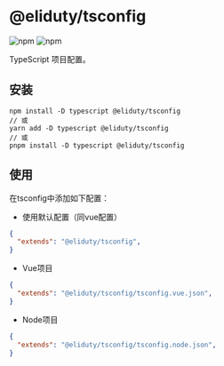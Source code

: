 # @eliduty/tsconfig

![npm](https://img.shields.io/npm/dt/@eliduty/tsconfig) ![npm](https://img.shields.io/npm/v/@eliduty/tsconfig)

TypeScript 项目配置。

## 安装

```shell
npm install -D typescript @eliduty/tsconfig
// 或
yarn add -D typescript @eliduty/tsconfig
// 或
pnpm install -D typescript @eliduty/tsconfig
```

## 使用

在tsconfig中添加如下配置：

- 使用默认配置（同vue配置）

```json
{
  "extends": "@eliduty/tsconfig",
}
```

- Vue项目

```json
{
  "extends": "@eliduty/tsconfig/tsconfig.vue.json",
}
```

- Node项目

```json
{
  "extends": "@eliduty/tsconfig/tsconfig.node.json",
}
```
